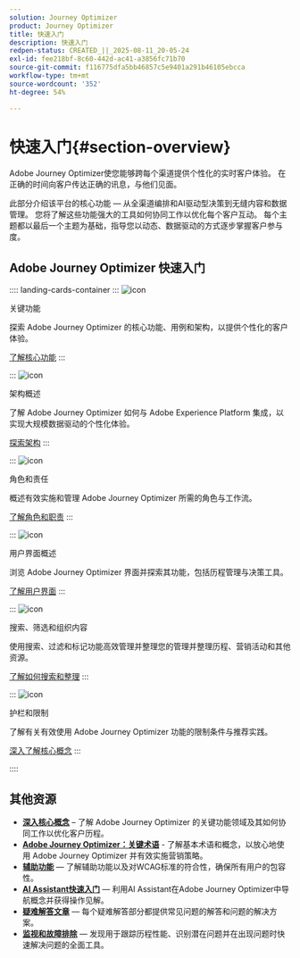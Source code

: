 ```yaml
---
solution: Journey Optimizer
product: Journey Optimizer
title: 快速入门
description: 快速入门
redpen-status: CREATED_||_2025-08-11_20-05-24
exl-id: fee218bf-8c60-442d-ac41-a3856fc71b70
source-git-commit: f116775dfa5bb46857c5e9401a291b46105ebcca
workflow-type: tm+mt
source-wordcount: '352'
ht-degree: 54%

---
```


# 快速入门{#section-overview}

Adobe Journey Optimizer使您能够跨每个渠道提供个性化的实时客户体验。 在正确的时间向客户传达正确的讯息，与他们见面。

此部分介绍该平台的核心功能 — 从全渠道编排和AI驱动型决策到无缝内容和数据管理。 您将了解这些功能强大的工具如何协同工作以优化每个客户互动。 每个主题都以最后一个主题为基础，指导您以动态、数据驱动的方式逐步掌握客户参与度。

## Adobe Journey Optimizer 快速入门

:::: landing-cards-container
:::
![icon](https://cdn.experienceleague.adobe.com/icons/book.svg)

关键功能

探索 Adobe Journey Optimizer 的核心功能、用例和架构，以提供个性化的客户体验。

[了解核心功能](../using/start/get-started.md)
:::

:::
![icon](https://cdn.experienceleague.adobe.com/icons/code-branch.svg)

架构概述

了解 Adobe Journey Optimizer 如何与 Adobe Experience Platform 集成，以实现大规模数据驱动的个性化体验。

[探索架构](../using/start/architecture-concepts-redpen.md)
:::

:::
![icon](https://cdn.experienceleague.adobe.com/icons/list-check.svg)

角色和责任

概述有效实施和管理 Adobe Journey Optimizer 所需的角色与工作流。

[了解角色和职责](../using/start/quick-start.md)
:::

:::
![icon](https://cdn.experienceleague.adobe.com/icons/gear.svg)

用户界面概述

浏览 Adobe Journey Optimizer 界面并探索其功能，包括历程管理与决策工具。

[了解用户界面](../using/start/user-interface.md)
:::

:::
![icon](https://cdn.experienceleague.adobe.com/icons/circle-play.svg)

搜索、筛选和组织内容

使用搜索、过滤和标记功能高效管理并整理您的管理并整理历程、营销活动和其他资源。

[了解如何搜索和整理](../using/start/search-filter-categorize.md)
:::

:::
![icon](https://cdn.experienceleague.adobe.com/icons/puzzle-piece.svg)

护栏和限制

了解有关有效使用 Adobe Journey Optimizer 功能的限制条件与推荐实践。

[深入了解核心概念](../using/start/guardrails.md)
:::

::::


## 其他资源

- **[深入核心概念](../using/start/functional-areas-redpen.md)** – 了解 Adobe Journey Optimizer 的关键功能领域及其如何协同工作以优化客户历程。
- **[Adobe Journey Optimizer：关键术语](../using/start/terminology-md-redpen.md)** - 了解基本术语和概念，以放心地使用 Adobe Journey Optimizer 并有效实施营销策略。
- **[辅助功能](../using/start/accessibility.md)** — 了解辅助功能以及对WCAG标准的符合性，确保所有用户的包容性。
- **[AI Assistant快速入门](../using/start/ai-assistant.md)** — 利用AI Assistant在Adobe Journey Optimizer中导航概念并获得操作见解。
- **[疑难解答文章](../using/start/troubleshooting.md)** — 每个疑难解答部分都提供常见问题的解答和问题的解决方案。
- **[监视和故障排除](/help/rp_landing_pages/troubleshoot-journey-landing-page.md)** — 发现用于跟踪历程性能、识别潜在问题并在出现问题时快速解决问题的全面工具。


